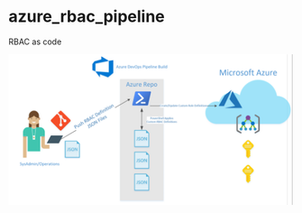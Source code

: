 # azure_rbac_pipeline
RBAC as code

![alt text](https://github.com/kylgrn/azure_rbac_pipeline/blob/master/AzureRBACDevOps.png)
